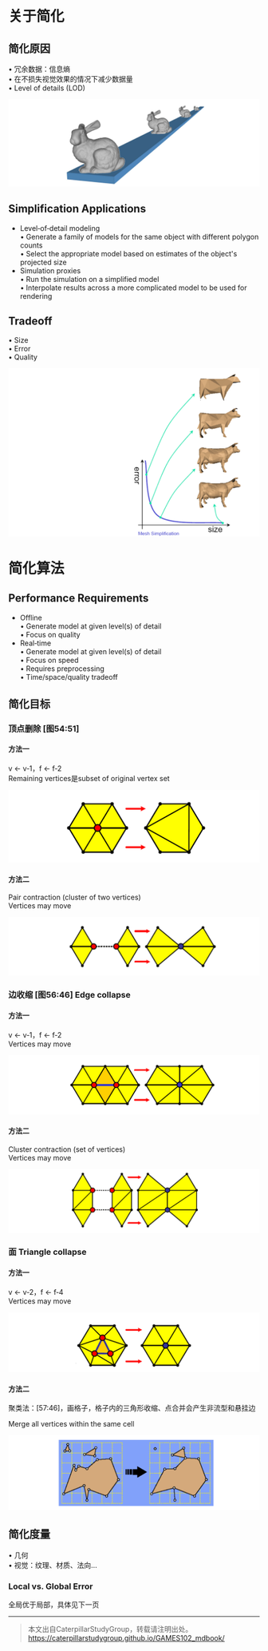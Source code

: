 # 关于简化

## 简化原因

• 冗余数据：信息熵    
• 在不损失视觉效果的情况下减少数据量    
• Level of details (LOD)    

![](../assets/简化1.png)        

## Simplification Applications    

* Level‐of‐detail modeling     
• Generate a family of models for the same object with 
different polygon counts    
• Select the appropriate model based on estimates of the object's projected size    
* Simulation proxies     
• Run the simulation on a simplified model     
• Interpolate results across a more complicated model to be used for rendering       


## Tradeoff
• Size   
• Error    
• Quality   

![](../assets/简化4.png)             

# 简化算法

## Performance Requirements    

* Offline   
• Generate model at given level(s) of detail   
• Focus on quality   
* Real‐time   
• Generate model at given level(s) of detail   
• Focus on speed   
• Requires preprocessing   
• Time/space/quality tradeoff    

## 简化目标   
   
### 顶点删除 [图54:51]   

#### 方法一
v ← v‐1，f ← f‐2      
Remaining vertices是subset of original vertex set     

![](../assets/简化6.png)        

#### 方法二

Pair contraction (cluster of two vertices)    
Vertices may move    

![](../assets/简化9.png)        

### 边收缩 [图56:46] Edge collapse   

#### 方法一

v ← v‐1，f ← f‐2    
Vertices may move   

![](../assets/简化7.png)        

#### 方法二

Cluster contraction (set of vertices)    
Vertices may move   

![](../assets/简化10.png)        

### 面 Triangle collapse    

#### 方法一

v ← v‐2，f ← f‐4    
Vertices may move     

![](../assets/简化8.png)        

#### 方法二

聚类法：[57:46]，画格子，格子内的三角形收缩、点合并会产生非流型和悬挂边     

Merge all vertices within the same cell    

![](../assets/简化11.png)     


## 简化度量     

• 几何   
• 视觉：纹理、材质、法向…    

### Local vs. Global Error    

全局优于局部，具体见下一页    

---  

> 本文出自CaterpillarStudyGroup，转载请注明出处。
https://caterpillarstudygroup.github.io/GAMES102_mdbook/

